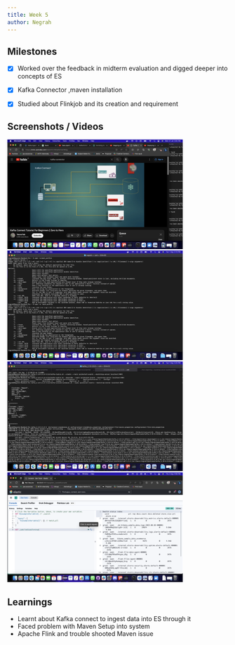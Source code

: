 ```yaml
---
title: Week 5
author: Negrah
---
```


## Milestones

- [x] Worked over the feedback in midterm evaluation and digged deeper into concepts of ES
- [x] Kafka Connector ,maven installation 
- [x] Studied about Flinkjob and its creation and requirement


## Screenshots / Videos

<img src="img/31_7.png" width="400px" />
<img src="img/1_8.png" width="400px" />
<img src="img/2_8.png" width="400px" />
<img src="img/3_8.png" width="400px" />

## Learnings

- Learnt about Kafka connect to ingest data into ES through it
- Faced problem with Maven Setup into system 
- Apache Flink and trouble shooted Maven issue
